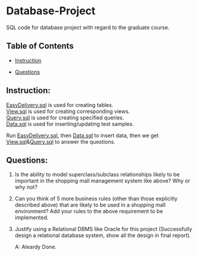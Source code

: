 # Database-Project
SQL code for database project with regard to the graduate course.


## Table of Contents
  - [Instruction](#instruction)

  - [Questions](#questions)

  <!-- - [Result](#result) -->

## Instruction: 
[EasyDelivery.sql](EasyDelivery.sql) is used for creating tables.\
[View.sql](View.sql) is used for creating corresponding views.\
[Query.sql](Query.sql) is used for creating specified queries.\
[Data.sql](Data.sql) is used for inserting/updating test samples.

Run [EasyDelivery.sql](EasyDelivery.sql), then [Data.sql](Data.sql) to insert data, then we get [View.sql](View.sql)&[Query.sql](Query.sql) to answer the questions.


## Questions: 
1. Is the ability to model superclass/subclass relationships likely to be important in the shopping mall management system like above? Why or why not?


2. Can you think of 5 more business rules (other than those explicitly described above) that are likely to be used in a shopping mall environment? Add your rules to the above requirement to be implemented.


3. Justify using a Relational DBMS like Oracle for this project (Successfully design a relational database system, show all the design in final report).

    A: Aleardy Done.